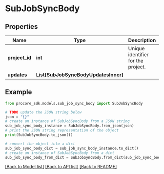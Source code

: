# SubJobSyncBody


## Properties

Name | Type | Description | Notes
------------ | ------------- | ------------- | -------------
**project_id** | **int** | Unique identifier for the project. | 
**updates** | [**List[SubJobSyncBodyUpdatesInner]**](SubJobSyncBodyUpdatesInner.md) |  | 

## Example

```python
from procore_sdk.models.sub_job_sync_body import SubJobSyncBody

# TODO update the JSON string below
json = "{}"
# create an instance of SubJobSyncBody from a JSON string
sub_job_sync_body_instance = SubJobSyncBody.from_json(json)
# print the JSON string representation of the object
print(SubJobSyncBody.to_json())

# convert the object into a dict
sub_job_sync_body_dict = sub_job_sync_body_instance.to_dict()
# create an instance of SubJobSyncBody from a dict
sub_job_sync_body_from_dict = SubJobSyncBody.from_dict(sub_job_sync_body_dict)
```
[[Back to Model list]](../README.md#documentation-for-models) [[Back to API list]](../README.md#documentation-for-api-endpoints) [[Back to README]](../README.md)


